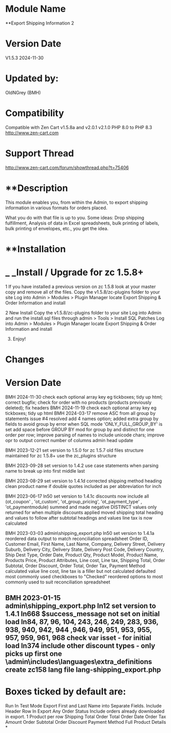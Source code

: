 Module Name
==================
**Export Shipping Information 2

Version Date
============
V1.5.3 2024-11-30

Updated by:
=======
OldNGrey (BMH)

Compatibility
=============
Compatible with Zen Cart v1.5.8a and v2.0.1 v2.1.0 PHP 8.0 to PHP 8.3
http://www.zen-cart.com

Support Thread
======
http://www.zen-cart.com/forum/showthread.php?t=75406

**Description
===========
This module enables you, from within the Admin, to export shipping information in various formats for orders placed.

What you do with that file is up to you. Some ideas: Drop shipping fulfillment, Analysis of data in Excel spreadsheets,
bulk printing of labels, bulk printing of envelopes, etc., you get the idea. 

**Installation
==============
_ _Install / Upgrade for zc 1.5.8+
===============================
1	If you have installed a previous version on zc 1.5.8 look at your master copy and remove all of the files.
	Copy the v1.5.8/zc-plugins folder to your site
	Log into Admin > Modules > Plugin Manager locate Export Shipping & Order Information and install

2	New Install
	Copy the v1.5.8/zc-plugins folder to your site
	Log into Admin and run the install.sql files through admin > Tools > Install SQL Patches
	Log into Admin > Modules > Plugin Manager locate Export Shipping & Order Information and install

3. Enjoy!

Changes
=======
Version Date
============
BMH 2024-11-30
    check each optional array key eg tickboxes; tidy up html; 
    correct bugfix; 
    check for order with no products (products previously deleted);
    fix headers 
BMH 2024-11-19
	check each optional array key eg tickboxes; tidy up html
BMH 2024-03-17
	remove ASC from all group by statements issue #4 resolved
	add 4 names option; added extra group by fields to avoid group by error when SQL mode 'ONLY_FULL_GROUP_BY' is set
	add space before GROUP BY
	mod for group by and distinct for one order per row; improve parsing of names to include unicode chars;
	improve opr to output correct number of columns
	admin head update

BMH 2023-12-21
	set version to 1.5.0
	for zc 1.5.7 old files structure maintained
	for zc 1.5.8+ use the zc_plugins structure
	
BMH 2023-09-28
	set version to 1.4.2
	use case statements when parsing name to break up into first middle last

BMH 2023-08-29
	set version to 1.4.1d
	corrected shipping method heading
	clean product name if double quotes included as per abbreviation for inch
	
BMH 2023-06-17
    ln50 set version to 1.4.1c
    discounts now include all (ot_coupon' , 'ot_custom', 'ot_group_pricing', 'ot_payment_type' , 'ot_paymentmodule) summed and made negative
    DISTINCT values only returned for when multiple discounts applied
    moved shipping total heading and values to follow after subtotal headings and values
    line tax is now calculated
    
BMH 2023-03-03
    admin\shipping_export.php
        ln50 set version to 1.4.1a
        reordered data output to match reconciliation spreadsheet
            Order ID, Customer Email, First Name, Last Name, Company, Delivery Street, Delivery Suburb, Delivery City, 
                Delivery State, Delivery Post Code, Delivery Country, Ship Dest Type, Order Date, Product Qty, 
                Product Model, Product Name, Products Price, Product Attributes, Line cost, Line tax, 
                Shipping Total, Order Subtotal, Order Discount, Order Total, Order Tax, Payment Method
        calculated value line cost, line tax is a filler but not calculated 
        defaulted most commonly used checkboxes to "Checked" 
        reordered options to most commonly used  to suit reconciliation spreadsheet

BMH 2023-01-15  
    admin\shipping_export.php
        ln12 set version to 1.4.1
        ln668 $success_message not set on initial load
        ln84, 87, 96, 104, 243, 246, 249, 283, 936, 938, 940, 942, 944 ,946, 949, 951, 953, 955, 957, 959, 961, 968 check var isset - for initial load
        ln374 include other discount types - only picks up first one
    \admin\includes\languages\extra_definitions
        create zc158 lang file lang-shipping_export.php
----------------------------
**Boxes ticked by default are:**
============================
Run In Test Mode
Export First and Last Name into Separate Fields.
Include Header Row In Export
Any Order Status
Include orders already downloaded in export.
1 Product per row
Shipping Total
Order Total
Order Date
Order Tax Amount
Order Subtotal
Order Discount
Payment Method
Full Product Details *






